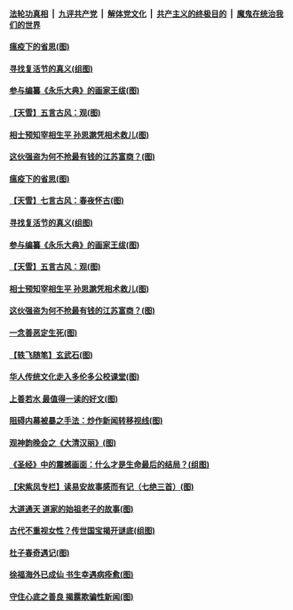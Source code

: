 ####  [法轮功真相](../../../../basic/blob/master/README.md?t=04121101) &nbsp;|&nbsp; [九评共产党](../../../../9ping.md/blob/master/README.md?t=04121101) &nbsp;|&nbsp; [解体党文化](../../../../jtdwh.md/blob/master/README.md?t=04121101)  &nbsp;|&nbsp; [共产主义的终极目的](../../../../gczydzjmd.md/blob/master/README.md?t=04121101) &nbsp;|&nbsp; [魔鬼在统治我们的世界](../../../../mgztzwmdsj.md/blob/master/README.md?t=04121101) 

#### [瘟疫下的省思(图)](../pages/p7/929065.md?t=04121101) 

#### [寻找复活节的真义(组图)](../pages/p7/907298.md?t=04121101) 

#### [参与编纂《永乐大典》的画家王绂(图)](../pages/p7/927543.md?t=04121101) 

#### [【天雪】五言古风：观(图)](../pages/p7/929298.md?t=04121101) 

#### [相士预知宰相生平 孙思邈凭相术救儿(图)](../pages/p7/929127.md?t=04121101) 

#### [这伙强盗为何不抢最有钱的江苏富商？(图)](../pages/p7/929168.md?t=04121101) 

#### [瘟疫下的省思(图)](../pages/p7/929065.md?t=04121101) 

#### [【天雪】七言古风：春夜怀古(图)](../pages/p7/929301.md?t=04121101) 

#### [寻找复活节的真义(组图)](../pages/p7/907298.md?t=04121101) 

#### [参与编纂《永乐大典》的画家王绂(图)](../pages/p7/927543.md?t=04121101) 

#### [【天雪】五言古风：观(图)](../pages/p7/929298.md?t=04121101) 

#### [相士预知宰相生平 孙思邈凭相术救儿(图)](../pages/p7/929127.md?t=04121101) 

#### [这伙强盗为何不抢最有钱的江苏富商？(图)](../pages/p7/929168.md?t=04121101) 

#### [一念善恶定生死(图)](../pages/p7/929057.md?t=04121101) 

#### [【轶飞随笔】玄武石(图)](../pages/p7/928926.md?t=04121101) 

#### [华人传统文化走入多伦多公校课堂(图)](../pages/p7/928946.md?t=04121101) 

#### [上善若水 最值得一读的好文(图)](../pages/p7/929063.md?t=04121101) 

#### [阻碍内幕被暴之手法：炒作新闻转移视线(图)](../pages/p7/928805.md?t=04121101) 

#### [观神韵晚会之《大清汉丽》(图)](../pages/p7/926207.md?t=04121101) 

#### [《圣经》中的震撼画面：什么才是生命最后的结局？(组图)](../pages/p7/928693.md?t=04121101) 

#### [【宋紫凤专栏】读易安故事感而有记（七绝三首）(图)](../pages/p7/928924.md?t=04121101) 

#### [大道通天 道家的始祖老子的故事(图)](../pages/p7/928809.md?t=04121101) 

#### [古代不重视女性？传世国宝揭开谜底(组图)](../pages/p7/928633.md?t=04121101) 

#### [杜子春奇遇记(图)](../pages/p7/928923.md?t=04121101) 

#### [徐福海外已成仙 书生幸遇病痊愈(图)](../pages/p7/928788.md?t=04121101) 

#### [守住心底之善良 揭露欺骗性新闻(图)](../pages/p7/928584.md?t=04121101) 

